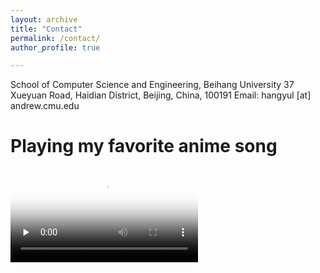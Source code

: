 ```yaml
---
layout: archive
title: "Contact"
permalink: /contact/
author_profile: true

---
```


School of Computer Science and Engineering, Beihang University
37 Xueyuan Road, Haidian District, Beijing, China, 100191
Email: hangyul [at] andrew.cmu.edu



# Playing my favorite anime song

<video id="video" controls="" preload="none" poster="http://om2bks7xs.bkt.clouddn.com/2017-08-26-Markdown-Advance-Video.jpg">
<source id="mp4" src="https://github.com/lhy9816/lhy9816.github.io/blob/master/files/Everyay%20World%2012.9.mp4" type="video/mp4">
</video>